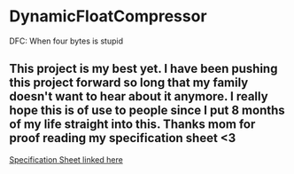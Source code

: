 # DynamicFloatCompressor
DFC: When four bytes is stupid

## This project is my best yet. I have been pushing this project forward so long that my family doesn't want to hear about it anymore. I really hope this is of use to people since I put 8 months of my life straight into this. Thanks mom for proof reading my specification sheet <3

[Specification Sheet linked here](https://github.com/OwenTheProgrammer/DynamicFloatCompressor/blob/main/DFC%20Specification%20v1.0.pdf)
